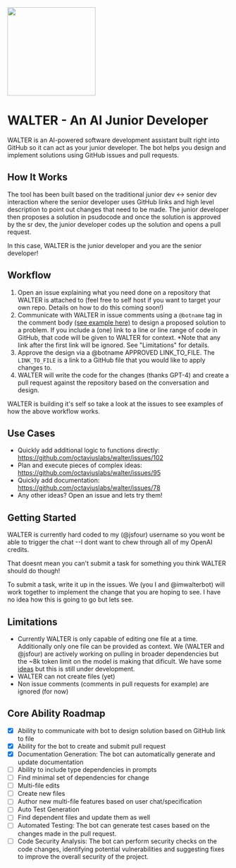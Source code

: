 <img src="https://user-images.githubusercontent.com/1569744/226808875-02ce6b84-2c04-48cc-9fe3-5c95c2dc6f2a.png" width="200" align="center" />

# WALTER - An AI Junior Developer

WALTER is an AI-powered software development assistant built right into GitHub so it can act as your junior developer. The bot helps you design and implement solutions using GitHub issues and pull requests.

## How It Works

The tool has been built based on the traditional junior dev <-> senior dev interaction where the senior developer uses GitHub links and high level description to point out changes that need to be made. The junior developer then proposes a solution in psudocode and once the solution is approved by the sr dev, the junior developer codes up the solution and opens a pull request.

In this case, WALTER is the junior developer and you are the senior developer!

## Workflow

1. Open an issue explaining what you need done on a repository that WALTER is attached to (feel free to self host if you want to target your own repo. Details on how to do this coming soon!)
2. Communicate with WALTER in issue comments using a `@botname` tag in the comment body [(see example here)](https://github.com/octaviuslabs/walter/issues/102#issuecomment-1478854200) to design a proposed solution to a problem. If you include a (one) link to a line or line range of code in GitHub, that code will be given to WALTER for context. *Note that any link after the first link will be ignored. See "Limitations" for details.
3. Approve the design via a @botname APPROVED LINK_TO_FILE. The `LINK_TO_FILE` is a link to a GitHub file that you would like to apply changes to.
4. WALTER will write the code for the changes (thanks GPT-4) and create a pull request against the repository based on the conversation and design.

 WALTER is building it's self so take a look at the issues to see examples of how the above workflow works.

## Use Cases
- Quickly add additional logic to functions directly: https://github.com/octaviuslabs/walter/issues/102
- Plan and execute pieces of complex ideas: https://github.com/octaviuslabs/walter/issues/95
- Quickly add documentation: https://github.com/octaviuslabs/walter/issues/78
- Any other ideas? Open an issue and lets try them!

## Getting Started

WALTER is currently hard coded to my (@jsfour) username so you wont be able to trigger the chat --I dont want to chew through all of my OpenAI credits.

That doesnt mean you can't submit a task for something you think WALTER should do though!

To submit a task, write it up in the issues. We (you I and @imwalterbot) will work together to implement the change that you are hoping to see. I have no idea how this is going to go but lets see.

## Limitations
- Currently WALTER is only capable of editing one file at a time. Additionally only one file can be provided as context. We (WALTER and @jsfour) are actively working on pulling in broader dependencies but the ~8k token limit on the model is making that dificult. We have some [ideas](https://github.com/octaviuslabs/walter/issues/74) but this is still under development.
- WALTER can not create files (yet)
- Non issue comments (comments in pull requests for example) are ignored (for now)

## Core Ability Roadmap

- [X] Ability to communicate with bot to design solution based on GitHub link to file
- [X] Ability for the bot to create and submit pull request
- [X] Documentation Generation: The bot can automatically generate and update documentation
- [ ] Ability to include type dependencies in prompts
- [ ] Find minimal set of dependencies for change
- [ ] Multi-file edits
- [ ] Create new files
- [ ] Author new multi-file features based on user chat/specification
- [ ] Auto Test Generation
- [ ] Find dependent files and update them as well
- [ ] Automated Testing: The bot can generate test cases based on the changes made in the pull request.
- [ ] Code Security Analysis: The bot can perform security checks on the code changes, identifying potential vulnerabilities and suggesting fixes to improve the overall security of the project.
